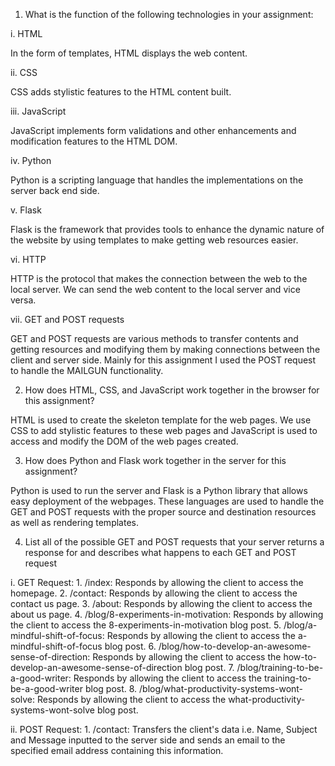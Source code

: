 1. What is the function of the following technologies in your assignment: 

i. HTML 

In the form of templates, HTML displays the web content. 

ii. CSS

CSS adds stylistic features to the HTML content built. 

iii. JavaScript

JavaScript implements form validations and other enhancements and modification features to the HTML DOM. 

iv. Python 

Python is a scripting language that handles the implementations on the server back end side. 

v. Flask 

Flask is the framework that provides tools to enhance the dynamic nature of the website by using templates to make getting web resources easier. 

vi. HTTP 

HTTP is the protocol that makes the connection between the web to the local server. We can send the web content to the local server and vice versa. 

vii. GET and POST requests 

GET and POST requests are various methods to transfer contents and getting resources and modifying them by making connections between the client and server side. Mainly for this assignment I used the POST request to handle the MAILGUN functionality. 


2. How does HTML, CSS, and JavaScript work together in the browser for this assignment? 

HTML is used to create the skeleton template for the web pages. We use CSS to add stylistic features to these web pages and JavaScript is used to access and modify the DOM of the web pages created. 

3. How does Python and Flask work together in the server for this assignment?

Python is used to run the server and Flask is a Python library that allows easy deployment of the webpages. These languages are used to handle the GET and POST requests with the proper source and destination resources as well as rendering templates. 

4. List all of the possible GET and POST requests that your server returns a response for and describes what happens to each GET and POST request 

i. GET Request: 
	1. /index: Responds by allowing the client to access the homepage. 
	2. /contact: Responds by allowing the client to access the contact us page. 
	3. /about: Responds by allowing the client to access the about us page. 
	4. /blog/8-experiments-in-motivation: Responds by allowing the client to access the 8-experiments-in-motivation blog post. 
	5. /blog/a-mindful-shift-of-focus: Responds by allowing the client to access the a-mindful-shift-of-focus blog post. 
	6. /blog/how-to-develop-an-awesome-sense-of-direction: Responds by allowing the client to access the how-to-develop-an-awesome-sense-of-direction blog post. 
	7. /blog/training-to-be-a-good-writer: Responds by allowing the client to access the training-to-be-a-good-writer blog post. 
	8. /blog/what-productivity-systems-wont-solve: Responds by allowing the client to access the what-productivity-systems-wont-solve blog post. 
	
ii. POST Request:
	1. /contact: Transfers the client's data i.e. Name, Subject and Message inputted to the server side and sends an email to the specified email address containing this information. 
